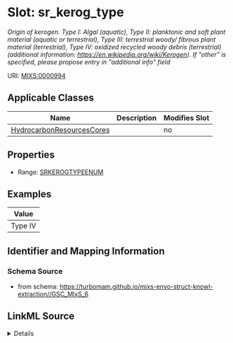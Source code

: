 # Slot: sr_kerog_type


_Origin of kerogen. Type I: Algal (aquatic), Type II: planktonic and soft plant material (aquatic or terrestrial), Type III: terrestrial woody/ fibrous plant material (terrestrial), Type IV: oxidized recycled woody debris (terrestrial) (additional information: https://en.wikipedia.org/wiki/Kerogen). If "other" is specified, please propose entry in "additional info" field_



URI: [MIXS:0000994](https://w3id.org/mixs/0000994)



<!-- no inheritance hierarchy -->




## Applicable Classes

| Name | Description | Modifies Slot |
| --- | --- | --- |
[HydrocarbonResourcesCores](HydrocarbonResourcesCores.md) |  |  no  |







## Properties

* Range: [SRKEROGTYPEENUM](SRKEROGTYPEENUM.md)






## Examples

| Value |
| --- |
| Type IV |

## Identifier and Mapping Information







### Schema Source


* from schema: https://turbomam.github.io/mixs-envo-struct-knowl-extraction//GSC_MIxS_6




## LinkML Source

<details>
```yaml
name: sr_kerog_type
description: 'Origin of kerogen. Type I: Algal (aquatic), Type II: planktonic and
  soft plant material (aquatic or terrestrial), Type III: terrestrial woody/ fibrous
  plant material (terrestrial), Type IV: oxidized recycled woody debris (terrestrial)
  (additional information: https://en.wikipedia.org/wiki/Kerogen). If "other" is specified,
  please propose entry in "additional info" field'
title: source rock kerogen type
notes:
- source
- type
examples:
- value: Type IV
from_schema: https://turbomam.github.io/mixs-envo-struct-knowl-extraction//GSC_MIxS_6
rank: 1000
slot_uri: MIXS:0000994
multivalued: false
alias: sr_kerog_type
domain_of:
- HydrocarbonResourcesCores
range: SR_KEROG_TYPE_ENUM
required: false
recommended: false

```
</details>